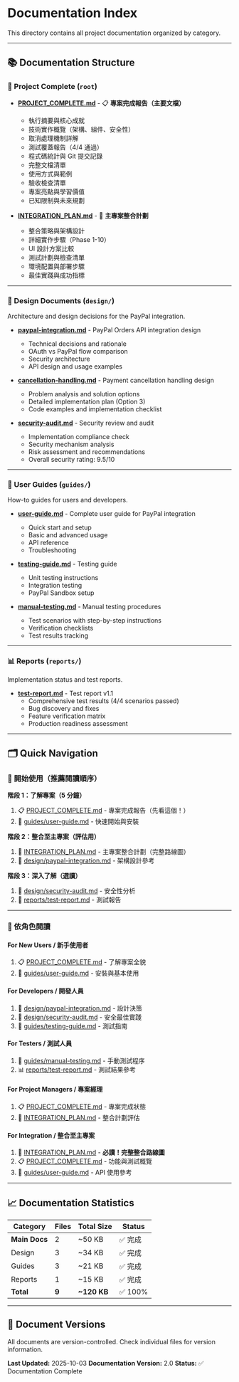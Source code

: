 # Documentation Index

This directory contains all project documentation organized by category.

---

## 📚 Documentation Structure

### 🎉 Project Complete (`root`)

- **[PROJECT_COMPLETE.md](PROJECT_COMPLETE.md)** - 📋 **專案完成報告（主要文檔）**
  - 執行摘要與核心成就
  - 技術實作概覽（架構、組件、安全性）
  - 取消處理機制詳解
  - 測試覆蓋報告（4/4 通過）
  - 程式碼統計與 Git 提交記錄
  - 完整文檔清單
  - 使用方式與範例
  - 驗收檢查清單
  - 專案亮點與學習價值
  - 已知限制與未來規劃

- **[INTEGRATION_PLAN.md](INTEGRATION_PLAN.md)** - 🔗 **主專案整合計劃**
  - 整合策略與架構設計
  - 詳細實作步驟（Phase 1-10）
  - UI 設計方案比較
  - 測試計劃與檢查清單
  - 環境配置與部署步驟
  - 最佳實踐與成功指標

---

### 📐 Design Documents (`design/`)

Architecture and design decisions for the PayPal integration.

- **[paypal-integration.md](design/paypal-integration.md)** - PayPal Orders API integration design
  - Technical decisions and rationale
  - OAuth vs PayPal flow comparison
  - Security architecture
  - API design and usage examples

- **[cancellation-handling.md](design/cancellation-handling.md)** - Payment cancellation handling design
  - Problem analysis and solution options
  - Detailed implementation plan (Option 3)
  - Code examples and implementation checklist

- **[security-audit.md](design/security-audit.md)** - Security review and audit
  - Implementation compliance check
  - Security mechanism analysis
  - Risk assessment and recommendations
  - Overall security rating: 9.5/10

---

### 📖 User Guides (`guides/`)

How-to guides for users and developers.

- **[user-guide.md](guides/user-guide.md)** - Complete user guide for PayPal integration
  - Quick start and setup
  - Basic and advanced usage
  - API reference
  - Troubleshooting

- **[testing-guide.md](guides/testing-guide.md)** - Testing guide
  - Unit testing instructions
  - Integration testing
  - PayPal Sandbox setup

- **[manual-testing.md](guides/manual-testing.md)** - Manual testing procedures
  - Test scenarios with step-by-step instructions
  - Verification checklists
  - Test results tracking

---

### 📊 Reports (`reports/`)

Implementation status and test reports.

- **[test-report.md](reports/test-report.md)** - Test report v1.1
  - Comprehensive test results (4/4 scenarios passed)
  - Bug discovery and fixes
  - Feature verification matrix
  - Production readiness assessment

---

## 🗂️ Quick Navigation

### 👋 開始使用（推薦閱讀順序）

**階段 1：了解專案（5 分鐘）**
1. 📋 [PROJECT_COMPLETE.md](PROJECT_COMPLETE.md) - 專案完成報告（先看這個！）
2. 📖 [guides/user-guide.md](guides/user-guide.md) - 快速開始與安裝

**階段 2：整合至主專案（評估用）**
1. 🔗 [INTEGRATION_PLAN.md](INTEGRATION_PLAN.md) - 主專案整合計劃（完整路線圖）
2. 📐 [design/paypal-integration.md](design/paypal-integration.md) - 架構設計參考

**階段 3：深入了解（選讀）**
1. 🔐 [design/security-audit.md](design/security-audit.md) - 安全性分析
2. 🧪 [reports/test-report.md](reports/test-report.md) - 測試報告

---

### 📖 依角色閱讀

#### For New Users / 新手使用者
1. 📋 [PROJECT_COMPLETE.md](PROJECT_COMPLETE.md) - 了解專案全貌
2. 📖 [guides/user-guide.md](guides/user-guide.md) - 安裝與基本使用

#### For Developers / 開發人員
1. 📐 [design/paypal-integration.md](design/paypal-integration.md) - 設計決策
2. 🔐 [design/security-audit.md](design/security-audit.md) - 安全最佳實踐
3. 🧪 [guides/testing-guide.md](guides/testing-guide.md) - 測試指南

#### For Testers / 測試人員
1. 📝 [guides/manual-testing.md](guides/manual-testing.md) - 手動測試程序
2. 📊 [reports/test-report.md](reports/test-report.md) - 測試結果參考

#### For Project Managers / 專案經理
1. 📋 [PROJECT_COMPLETE.md](PROJECT_COMPLETE.md) - 專案完成狀態
2. 🔗 [INTEGRATION_PLAN.md](INTEGRATION_PLAN.md) - 整合計劃評估

#### For Integration / 整合至主專案
1. 🔗 [INTEGRATION_PLAN.md](INTEGRATION_PLAN.md) - **必讀！完整整合路線圖**
2. 📋 [PROJECT_COMPLETE.md](PROJECT_COMPLETE.md) - 功能與測試概覽
3. 📖 [guides/user-guide.md](guides/user-guide.md) - API 使用參考

---

## 📈 Documentation Statistics

| Category | Files | Total Size | Status |
|----------|-------|------------|--------|
| **Main Docs** | 2 | ~50 KB | ✅ 完成 |
| Design | 3 | ~34 KB | ✅ 完成 |
| Guides | 3 | ~21 KB | ✅ 完成 |
| Reports | 1 | ~15 KB | ✅ 完成 |
| **Total** | **9** | **~120 KB** | ✅ 100% |

---

## 🔄 Document Versions

All documents are version-controlled. Check individual files for version information.

**Last Updated:** 2025-10-03
**Documentation Version:** 2.0
**Status:** ✅ Documentation Complete
